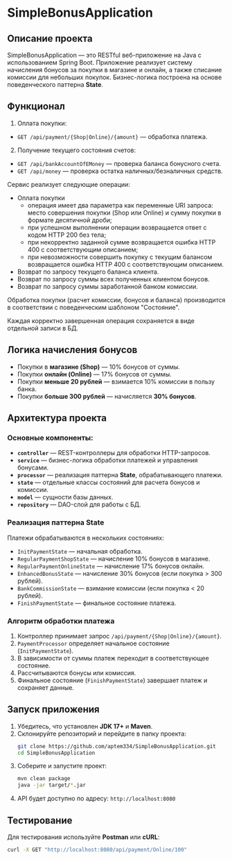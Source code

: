 # SimpleBonusApplication

## Описание проекта
SimpleBonusApplication — это RESTful веб-приложение на Java с использованием Spring Boot. Приложение реализует систему начисления бонусов за покупки в магазине и онлайн, а также списание комиссии для небольших покупок. Бизнес-логика построена на основе поведенческого паттерна **State**.

## Функционал
1. Оплата покупки:
  - `GET /api/payment/{Shop|Online}/{amount}` — обработка платежа.

2. Получение текущего состояния счетов:
  - `GET /api/bankAccountOfEMoney` — проверка баланса бонусного счета.
  - `GET /api/money` — проверка остатка наличных/безналичных средств.


Сервис реализует следующие операции:
- Оплата покупки
  * операция имеет два параметра как переменные URI запроса: место совершения покупки (Shop или Online)
    и сумму покупки в формате десятичной дроби;
  * при успешном выполнении операции возвращается ответ с кодом HTTP 200 без тела;
  * при некорректно заданной сумме возвращается ошибка HTTP 400 с соответствующим описанием;
  * при невозможности совершить покупку с текущим балансом возвращается ошибка HTTP 400 с соответствующим описанием.
- Возврат по запросу текущего баланса клиента.
- Возврат по запросу суммы всех полученных клиентом бонусов.
- Возврат по запросу суммы заработанной банком комиссии.

Обработка покупки (расчет комиссии, бонусов и баланса) производится в соответствии с поведенческим шаблоном "Состояние".

Каждая корректно завершенная операция сохраняется в виде отдельной записи в БД.

## Логика начисления бонусов
- Покупки в **магазине (Shop)** — 10% бонусов от суммы.
- Покупки **онлайн (Online)** — 17% бонусов от суммы.
- Покупки **меньше 20 рублей** — взимается 10% комиссии в пользу банка.
- Покупки **больше 300 рублей** — начисляется **30% бонусов**.

## Архитектура проекта
### Основные компоненты:
- **`controller`** — REST-контроллеры для обработки HTTP-запросов.
- **`service`** — бизнес-логика обработки платежей и управления бонусами.
- **`processor`** — реализация паттерна **State**, обрабатывающего платежи.
- **`state`** — отдельные классы состояний для расчета бонусов и комиссии.
- **`model`** — сущности базы данных.
- **`repository`** — DAO-слой для работы с БД.

### Реализация паттерна State
Платежи обрабатываются в нескольких состояниях:
- `InitPaymentState` — начальная обработка.
- `RegularPaymentShopState` — начисление 10% бонусов в магазине.
- `RegularPaymentOnlineState` — начисление 17% бонусов онлайн.
- `EnhancedBonusState` — начисление 30% бонусов (если покупка > 300 рублей).
- `BankCommissionState` — взимание комиссии (если покупка < 20 рублей).
- `FinishPaymentState` — финальное состояние платежа.

### Алгоритм обработки платежа
1. Контроллер принимает запрос `/api/payment/{Shop|Online}/{amount}`.
2. `PaymentProcessor` определяет начальное состояние (`InitPaymentState`).
3. В зависимости от суммы платеж переходит в соответствующее состояние.
4. Рассчитываются бонусы или комиссия.
5. Финальное состояние (`FinishPaymentState`) завершает платеж и сохраняет данные.

## Запуск приложения
1. Убедитесь, что установлен **JDK 17+** и **Maven**.
2. Склонируйте репозиторий и перейдите в папку проекта:
   ```sh
   git clone https://github.com/aptem334/SimpleBonusApplication.git
   cd SimpleBonusApplication
   ```
3. Соберите и запустите проект:
   ```sh
   mvn clean package
   java -jar target/*.jar
   ```
4. API будет доступно по адресу: `http://localhost:8080`

## Тестирование
Для тестирования используйте **Postman** или **cURL**:
```sh
curl -X GET "http://localhost:8080/api/payment/Online/100"
```